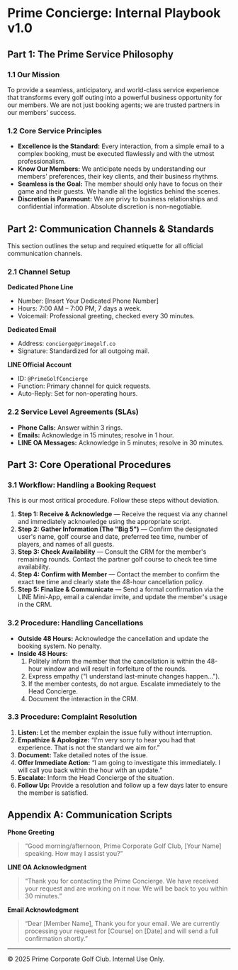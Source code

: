 # Prime Concierge: Internal Playbook v1.0

## Part 1: The Prime Service Philosophy

### 1.1 Our Mission

To provide a seamless, anticipatory, and world-class service experience that transforms every golf outing into a powerful business opportunity for our members. We are not just booking agents; we are trusted partners in our members' success.

### 1.2 Core Service Principles

- **Excellence is the Standard:** Every interaction, from a simple email to a complex booking, must be executed flawlessly and with the utmost professionalism.
- **Know Our Members:** We anticipate needs by understanding our members' preferences, their key clients, and their business rhythms.
- **Seamless is the Goal:** The member should only have to focus on their game and their guests. We handle all the logistics behind the scenes.
- **Discretion is Paramount:** We are privy to business relationships and confidential information. Absolute discretion is non-negotiable.

## Part 2: Communication Channels & Standards

This section outlines the setup and required etiquette for all official communication channels.

### 2.1 Channel Setup

**Dedicated Phone Line**

- Number: [Insert Your Dedicated Phone Number]
- Hours: 7:00 AM – 7:00 PM, 7 days a week.
- Voicemail: Professional greeting, checked every 30 minutes.

**Dedicated Email**

- Address: `concierge@primegolf.co`
- Signature: Standardized for all outgoing mail.

**LINE Official Account**

- ID: `@PrimeGolfConcierge`
- Function: Primary channel for quick requests.
- Auto-Reply: Set for non-operating hours.

### 2.2 Service Level Agreements (SLAs)

- **Phone Calls:** Answer within 3 rings.
- **Emails:** Acknowledge in 15 minutes; resolve in 1 hour.
- **LINE OA Messages:** Acknowledge in 5 minutes; resolve in 30 minutes.

## Part 3: Core Operational Procedures

### 3.1 Workflow: Handling a Booking Request

This is our most critical procedure. Follow these steps without deviation.

1. **Step 1: Receive & Acknowledge** — Receive the request via any channel and immediately acknowledge using the appropriate script.
2. **Step 2: Gather Information (The "Big 5")** — Confirm the designated user's name, golf course and date, preferred tee time, number of players, and names of all guests.
3. **Step 3: Check Availability** — Consult the CRM for the member's remaining rounds. Contact the partner golf course to check tee time availability.
4. **Step 4: Confirm with Member** — Contact the member to confirm the exact tee time and clearly state the 48-hour cancellation policy.
5. **Step 5: Finalize & Communicate** — Send a formal confirmation via the LINE Mini-App, email a calendar invite, and update the member's usage in the CRM.

### 3.2 Procedure: Handling Cancellations

- **Outside 48 Hours:** Acknowledge the cancellation and update the booking system. No penalty.
- **Inside 48 Hours:**
  1. Politely inform the member that the cancellation is within the 48-hour window and will result in forfeiture of the rounds.
  2. Express empathy ("I understand last-minute changes happen...").
  3. If the member contests, do not argue. Escalate immediately to the Head Concierge.
  4. Document the interaction in the CRM.

### 3.3 Procedure: Complaint Resolution

1. **Listen:** Let the member explain the issue fully without interruption.
2. **Empathize & Apologize:** “I'm very sorry to hear you had that experience. That is not the standard we aim for.”
3. **Document:** Take detailed notes of the issue.
4. **Offer Immediate Action:** “I am going to investigate this immediately. I will call you back within the hour with an update.”
5. **Escalate:** Inform the Head Concierge of the situation.
6. **Follow Up:** Provide a resolution and follow up a few days later to ensure the member is satisfied.

## Appendix A: Communication Scripts

**Phone Greeting**

> “Good morning/afternoon, Prime Corporate Golf Club, [Your Name] speaking. How may I assist you?”

**LINE OA Acknowledgment**

> “Thank you for contacting the Prime Concierge. We have received your request and are working on it now. We will be back to you within 30 minutes.”

**Email Acknowledgment**

> “Dear [Member Name], Thank you for your email. We are currently processing your request for [Course] on [Date] and will send a full confirmation shortly.”

---

© 2025 Prime Corporate Golf Club. Internal Use Only.
